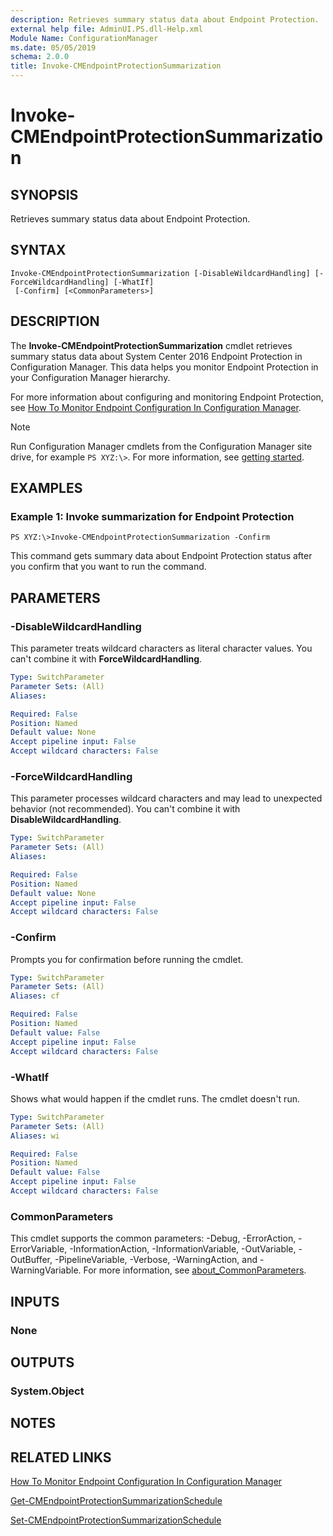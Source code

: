 ```yaml
---
description: Retrieves summary status data about Endpoint Protection.
external help file: AdminUI.PS.dll-Help.xml
Module Name: ConfigurationManager
ms.date: 05/05/2019
schema: 2.0.0
title: Invoke-CMEndpointProtectionSummarization
---
```


# Invoke-CMEndpointProtectionSummarization

## SYNOPSIS
Retrieves summary status data about Endpoint Protection.

## SYNTAX

```
Invoke-CMEndpointProtectionSummarization [-DisableWildcardHandling] [-ForceWildcardHandling] [-WhatIf]
 [-Confirm] [<CommonParameters>]
```

## DESCRIPTION
The **Invoke-CMEndpointProtectionSummarization** cmdlet retrieves summary status data about System Center 2016 Endpoint Protection in Configuration Manager.
This data helps you monitor Endpoint Protection in your Configuration Manager hierarchy.

For more information about configuring and monitoring Endpoint Protection, see [How To Monitor Endpoint Configuration In Configuration Manager](/mem/configmgr/protect/deploy-use/monitor-endpoint-protection).

> [!NOTE]
> Run Configuration Manager cmdlets from the Configuration Manager site drive, for example `PS XYZ:\>`. For more information, see [getting started](/powershell/sccm/overview).

## EXAMPLES

### Example 1: Invoke summarization for Endpoint Protection
```
PS XYZ:\>Invoke-CMEndpointProtectionSummarization -Confirm
```

This command gets summary data about Endpoint Protection status after you confirm that you want to run the command.

## PARAMETERS

### -DisableWildcardHandling

This parameter treats wildcard characters as literal character values. You can't combine it with **ForceWildcardHandling**.

```yaml
Type: SwitchParameter
Parameter Sets: (All)
Aliases:

Required: False
Position: Named
Default value: None
Accept pipeline input: False
Accept wildcard characters: False
```

### -ForceWildcardHandling

This parameter processes wildcard characters and may lead to unexpected behavior (not recommended). You can't combine it with **DisableWildcardHandling**.

```yaml
Type: SwitchParameter
Parameter Sets: (All)
Aliases:

Required: False
Position: Named
Default value: None
Accept pipeline input: False
Accept wildcard characters: False
```

### -Confirm
Prompts you for confirmation before running the cmdlet.

```yaml
Type: SwitchParameter
Parameter Sets: (All)
Aliases: cf

Required: False
Position: Named
Default value: False
Accept pipeline input: False
Accept wildcard characters: False
```

### -WhatIf

Shows what would happen if the cmdlet runs. The cmdlet doesn't run.

```yaml
Type: SwitchParameter
Parameter Sets: (All)
Aliases: wi

Required: False
Position: Named
Default value: False
Accept pipeline input: False
Accept wildcard characters: False
```

### CommonParameters
This cmdlet supports the common parameters: -Debug, -ErrorAction, -ErrorVariable, -InformationAction, -InformationVariable, -OutVariable, -OutBuffer, -PipelineVariable, -Verbose, -WarningAction, and -WarningVariable. For more information, see [about_CommonParameters](http://go.microsoft.com/fwlink/?LinkID=113216).

## INPUTS

### None
## OUTPUTS

### System.Object
## NOTES

## RELATED LINKS

[How To Monitor Endpoint Configuration In Configuration Manager](/mem/configmgr/protect/deploy-use/monitor-endpoint-protection)

[Get-CMEndpointProtectionSummarizationSchedule](Get-CMEndpointProtectionSummarizationSchedule.md)

[Set-CMEndpointProtectionSummarizationSchedule](Set-CMEndpointProtectionSummarizationSchedule.md)


